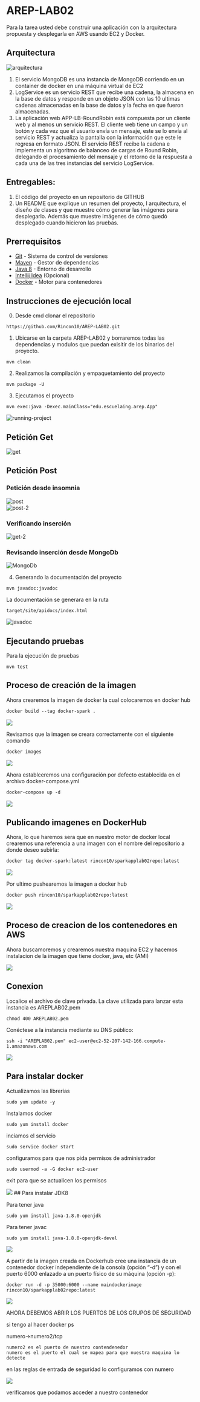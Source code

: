 # AREP-LAB02

Para la tarea usted debe construir una aplicación con la arquitectura propuesta y desplegarla en AWS usando EC2 y Docker.

## Arquitectura

<img src="https://github.com/Rincon10/AREP-LAB02/blob/master/resources/images/Arquitectura.jpg" alt="arquitectura" />


1. El servicio MongoDB es una instancia de MongoDB corriendo en un container de docker en una máquina virtual de EC2
2. LogService es un servicio REST que recibe una cadena, la almacena en la base de datos y responde en un objeto JSON con las 10 ultimas cadenas almacenadas en la base de datos y la fecha en que fueron almacenadas.
3. La aplicación web APP-LB-RoundRobin está compuesta por un cliente web y al menos un servicio REST. El cliente web tiene un campo y un botón y cada vez que el usuario envía un mensaje, este se lo envía al servicio REST y actualiza la pantalla con la información que este le regresa en formato JSON. El servicio REST recibe la cadena e implementa un algoritmo de balanceo de cargas de Round Robin, delegando el procesamiento del mensaje y el retorno de la respuesta a cada una de las tres instancias del servicio LogService.
 
## Entregables:

1. El código del proyecto en un repositorio de GITHUB
2. Un README que explique un resumen del proyecto, l arquitectura, el diseño de clases y que muestre cómo generar las imágenes para desplegarlo. Además que muestre imágenes de cómo quedó desplegado cuando hicieron las pruebas.



## **Prerrequisitos**

-   [Git](https://git-scm.com/downloads) - Sistema de control de versiones
-   [Maven](https://maven.apache.org/download.cgi) - Gestor de dependencias
-   [Java 8](https://www.java.com/download/ie_manual.jsp) - Entorno de desarrollo
-   [Intellij Idea](https://www.jetbrains.com/es-es/idea/download/) (Opcional)
-   [Docker](https://www.docker.com/get-started) -  Motor para contenedores


## **Instrucciones de ejecución local**

0. Desde cmd clonar el repositorio

```git
https://github.com/Rincon10/AREP-LAB02.git
```


1. Ubicarse en la carpeta AREP-LAB02 y borraremos todas las dependencias y modulos que puedan exisitir de los binarios del proyecto.
```maven
mvn clean
```

2. Realizamos la compilación y empaquetamiento del proyecto
```maven
mvn package -U
```

3. Ejecutamos el proyecto
```maven
mvn exec:java -Dexec.mainClass="edu.escuelaing.arep.App"
```

<img src="https://github.com/Rincon10/AREP-LAB02/blob/master/resources/images/01-running-console.jpg" alt="running-project" />

## Petición Get 

<img src="https://github.com/Rincon10/AREP-LAB02/blob/master/resources/images/02-get-petition.jpg" alt="get" />

## Petición Post

### Petición desde insomnia
<img src="https://github.com/Rincon10/AREP-LAB02/blob/master/resources/images/03-post-petition-1.jpg" alt="post" />
<br />
<img src="https://github.com/Rincon10/AREP-LAB02/blob/master/resources/images/03-post-petition-2.jpg" alt="post-2" />

### Verificando inserción

<img src="https://github.com/Rincon10/AREP-LAB02/blob/master/resources/images/03-post-petition-3.jpg" alt="get-2" />

### Revisando inserción desde MongoDb

<img src="https://github.com/Rincon10/AREP-LAB02/blob/master/resources/images/04-mongodb.jpg" alt="MongoDb" />

4. Generando la documentación del proyecto
```mvn
mvn javadoc:javadoc
```
La documentación se generara en la ruta
```
target/site/apidocs/index.html
```

<img src="https://github.com/Rincon10/AREP-LAB02/blob/master/resources/images/05-javadoc.jpg" alt="javadoc" />

<br />


## **Ejecutando pruebas**
Para la ejecución de pruebas

```mvn
mvn test
```


## Proceso de creación de la imagen

Ahora crearemos la imagen de docker la cual colocaremos en docker hub
```dockerfile
docker build --tag docker-spark .
```

<img src="https://github.com/Rincon10/AREP-LAB02/blob/master/resources/images/06-docker-build.jpg" />

Revisamos que la imagen se creara correctamente con el siguiente comando
```dockerfile
docker images
```
<img src="https://github.com/Rincon10/AREP-LAB02/blob/master/resources/images/07-docker-images.jpg" />
 
Ahora establceremos una configuración por defecto establecida en el archivo docker-compose.yml
```dockerfile
docker-compose up -d
```
<img src="https://github.com/Rincon10/AREP-LAB02/blob/master/resources/images/08-docker-compose.jpg" />

## Publicando imagenes en DockerHub
Ahora, lo que haremos sera que en nuestro motor de docker local crearemos una referencia a una imagen con el nombre del repositorio a donde deseo subirla:

```dockerfile
docker tag docker-spark:latest rincon10/sparkapplab02repo:latest
```

<img src="https://github.com/Rincon10/AREP-LAB02/blob/master/resources/images/09-docker-repository.jpg" /> 

Por ultimo pushearemos la imagen a docker hub

```dockerfile
docker push rincon10/sparkapplab02repo:latest

```
<img src="https://github.com/Rincon10/AREP-LAB02/blob/master/resources/images/10-docker-push.jpg" />
 

## Proceso de creacion de los contenedores en AWS

Ahora buscamoremos y crearemos nuestra maquina EC2 y hacemos instalacion de la imagen que tiene docker, java, etc (AMI)

<img src="https://github.com/Rincon10/AREP-LAB02/blob/master/resources/images/11-aws.jpg" />


## Conexion 

Localice el archivo de clave privada. La clave utilizada para lanzar esta instancia es AREPLAB02.pem

```
chmod 400 AREPLAB02.pem
```

Conéctese a la instancia mediante su DNS público:

```
ssh -i "AREPLAB02.pem" ec2-user@ec2-52-207-142-166.compute-1.amazonaws.com
```

<img src="https://github.com/Rincon10/AREP-LAB02/blob/master/resources/images/11-connnection.jpg" />

## Para instalar docker

Actualizamos las librerias 
```
sudo yum update -y
```

Instalamos docker
```
sudo yum install docker
```

inciamos el servicio
```
sudo service docker start
```

configuramos para que nos pida permisos de administrador
```
sudo usermod -a -G docker ec2-user
```

exit para que se actualicen los permisos

<img src="https://github.com/Rincon10/AREP-LAB02/blob/master/resources/images/12-docker.jpg" />
## Para instalar JDK8

Para tener java
```
sudo yum install java-1.8.0-openjdk
```

Para tener javac
```
sudo yum install java-1.8.0-openjdk-devel
```

<img src="https://github.com/Rincon10/AREP-LAB02/blob/master/resources/images/13-java.jpg" />


A partir de la imagen creada en Dockerhub cree una instancia de un contenedor docker independiente de la consola (opción “-d”) y con el puerto 6000 enlazado a un puerto físico de su máquina (opción -p):

```
docker run -d -p 35000:6000 --name maindockerimage rincon10/sparkapplab02repo:latest
```

<img src="https://github.com/Rincon10/AREP-LAB02/blob/master/resources/images/14-pulling.jpg" />


AHORA DEBEMOS ABRIR LOS PUERTOS DE LOS GRUPOS DE SEGURIDAD

si tengo al hacer docker ps

numero->numero2/tcp

```
numero2 es el puerto de nuestro contendenedor
numero es el puerto el cual se mapea para que nuestra maquina lo detecte
```

en las reglas de entrada de seguridad lo configuramos con numero


<img src="https://github.com/Rincon10/AREP-LAB02/blob/master/resources/images/15-grupos.jpg" />


verificamos que podamos acceder a nuestro contenedor


